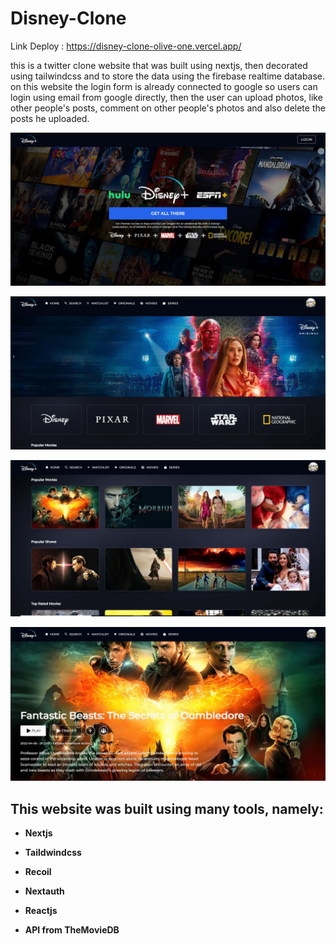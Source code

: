 # Disney-Clone 

Link Deploy : https://disney-clone-olive-one.vercel.app/

this is a twitter clone website that was built using nextjs, then decorated using tailwindcss and to store the data using the firebase realtime database. on this website the login form is already connected to google so users can login using email from google directly, then the user can upload photos, like other people's posts, comment on other people's photos and also delete the posts he uploaded.


![login Image](https://github.com/AlghazHernanda/disney-clone/blob/main/login.JPG?raw=true)

![home Image](https://github.com/AlghazHernanda/disney-clone/blob/main/home.JPG?raw=true)

![home2 Image](https://github.com/AlghazHernanda/disney-clone/blob/main/home2.JPG?raw=true)

![detail Image](https://github.com/AlghazHernanda/disney-clone/blob/main/detail.JPG?raw=true)

## This website was built using many tools, namely:
- **Nextjs**

- **Taildwindcss**
   
- **Recoil** 

- **Nextauth**
 
- **Reactjs**

- **API from TheMovieDB**



